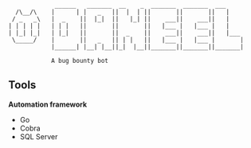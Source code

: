                  ______   _______  __    _  _______  _______  ___     
      /\__/\    |      | |   _   ||  |  | ||       ||       ||   |    
     / _   _\   |  _    ||  |_|  ||   |_| ||    ___||    ___||   |    
    | | | | |   | | |   ||       ||       ||   |___ |   |___ |   |    
    | |_| |_|   | |_|   ||       ||  _    ||    ___||    ___||   |___ 
     \_____/    |       ||   _   || | |   ||   |___ |   |___ |       |
                |______| |__| |__||_|  |__||_______||_______||_______|
                    
                A bug bounty bot



## Tools

**Automation framework**

- Go
- Cobra 
- SQL Server